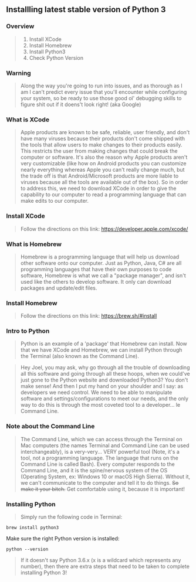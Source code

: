 ## Installling latest stable version of Python 3

### Overview
>1. Install XCode
>2. Install Homebrew
>3. Install Python3
>4. Check Python Version

### Warning
>Along the way you're going to run into issues, and as thorough as I am I can't predict every issue that you'll encounter while configuring your system, so be ready to use those good ol' debugging skills to figure shit out if it doens't look right! (aka Google)

### What is XCode
>Apple products are known to be safe, reliable, user friendly, and don't have many viruses because their products don't come shipped with the tools that allow users to make changes to their products easily. This restricts the user from making changes that could break the computer or software. It's also the reason why Apple products aren't very customizable (like how on Android products you can customize nearly everything whereas Apple you can't really change much, but the trade off is that Android/Microsoft products are more liable to viruses because all the tools are available out of the box). So in order to address this, we need to download XCode in order to give the capability to our computer to read a programming language that can make edits to our computer. 

### Install XCode
>Follow the directions on this link: https://developer.apple.com/xcode/

### What is Homebrew
>Homebrew is a programming language that will help us download other software onto our computer. Just as Python, Java, C# are all programming languages that have their own purposes to code software, Homebrew is what we call a "package manager", and isn't used like the others to develop software. It only can download packages and update/edit files.

### Install Homebrew
>Follow the directions on this link: https://brew.sh/#install

### Intro to Python
>Python is an example of a 'package' that Homebrew can install. Now that we have XCode and Homebrew, we can install Python through the Terminal (also known as the Command Line). 

>Hey Joel, you may ask, why go through all the trouble of downloading all this software and going through all these hoops, when we could've just gone to the Python website and downloaded Python3? You don't make sense! And then I put my hand on your shoulder and I say: as developers we need control. We need to be able to manipulate software and settings/configurations to meet our needs, and the only way to do this is through the most coveted tool to a developer... le Command Line. 

### Note about the Command Line
>The Command Line, which we can access through the Terminal on Mac computers (the names Terminal and Command Line can be used interchangeably), is a very-very... VERY powerful tool (Note, it's a tool, not a programming language. The language that runs on the Command Line is called Bash). Every computer responds to the Command Line, and it is the spine/nervous system of the OS (Operating System, ex: Windows 10 or macOS High Sierra). Without it, we can't communicate to the computer and tell it to do things. ~~So make it your bitch.~~ Get comfortable using it, because it is important! 

### Installing Python
>Simply run the following code in Terminal: 

```bsh
brew install python3
```

Make sure the right Python version is installed:
```bsh
python --version
```

>If it doesn't say Python 3.6.x (x is a wildcard which represents any number), then there are extra steps that need to be taken to complete installing Python 3!

